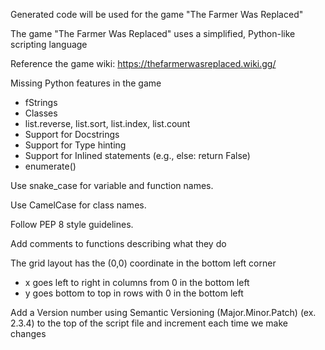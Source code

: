 Generated code will be used for the game "The Farmer Was Replaced"

The game "The Farmer Was Replaced" uses a simplified, Python-like scripting language

Reference the game wiki: https://thefarmerwasreplaced.wiki.gg/

Missing Python features in the game
  - fStrings
  - Classes
  - list.reverse, list.sort, list.index, list.count
  - Support for Docstrings
  - Support for Type hinting
  - Support for Inlined statements (e.g., else: return False)
  - enumerate()

Use snake_case for variable and function names.

Use CamelCase for class names.

Follow PEP 8 style guidelines.

Add comments to functions describing what they do

The grid layout has the (0,0) coordinate in the bottom left corner
  - x goes left to right in columns from 0 in the bottom left
  - y goes bottom to top in rows with 0 in the bottom left

Add a Version number using Semantic Versioning (Major.Minor.Patch) (ex. 2.3.4) to the top of the script file and increment each time we make changes